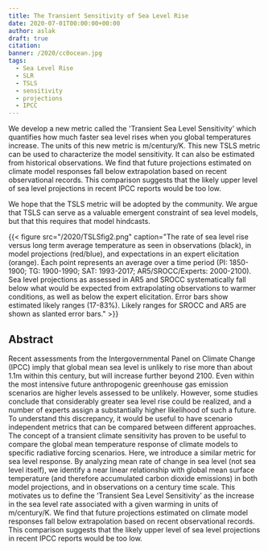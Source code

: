 ```yaml
---
title: The Transient Sensitivity of Sea Level Rise
date: 2020-07-01T00:00:00+00:00
author: aslak
draft: true
citation: 
banner: /2020/cc0ocean.jpg
tags:
  - Sea Level Rise
  - SLR
  - TSLS
  - sensitivity
  - projections
  - IPCC
---
```

We develop a new metric called the 'Transient Sea Level Sensitivity' which quantifies how much faster sea level rises when you global temperatures increase. The units of this new metric is m/century/K. This new TSLS metric can be used to characterize the model sensitivity. It can also be estimated from historical observations. We find that future projections estimated on climate model responses fall below extrapolation based on recent observational records. This comparison suggests that the likely upper level of sea level projections in recent IPCC reports would be too low.

<!--more-->
We hope that the TSLS metric will be adopted by the community. We argue that TSLS can serve as a valuable emergent constraint of sea level models, but that this requires that model hindcasts. 


{{< figure src="/2020/TSLSfig2.png" caption="The rate of sea level rise versus long term average temperature as seen in observations (black), in model projections (red/blue), and expectations in an expert elicitation (orange). Each point represents an average over a time period (PI: 1850-1900; TG: 1900-1990; SAT: 1993-2017; AR5/SROCC/Experts: 2000-2100). Sea level projections as assessed in AR5 and SROCC systematically fall below what would be expected from extrapolating observations to warmer conditions, as well as below the expert elicitation. Error bars show estimated likely ranges (17-83%). Likely ranges for SROCC and AR5 are shown as slanted error bars." >}}




## Abstract
Recent assessments from the Intergovernmental Panel on Climate Change (IPCC) imply that global mean sea level is unlikely to rise more than about 1.1m within this century, but will increase further beyond 2100. Even within the most intensive future anthropogenic greenhouse gas emission scenarios are higher levels assessed to be unlikely. However, some studies conclude that considerably greater sea level rise could be realized, and a number of experts assign a substantially higher likelihood of such a future. To understand this discrepancy, it would be useful to have scenario independent metrics that can be compared between different approaches. The concept of a transient climate sensitivity has proven to be useful to compare the global mean temperature response of climate models to specific radiative forcing scenarios. Here, we introduce a similar metric for sea level response. By analyzing mean rate of change in sea level (not sea level itself), we identify a near linear relationship with global mean surface temperature (and therefore accumulated carbon dioxide emissions) in both model projections, and in observations on a century time scale. This motivates us to define the ‘Transient Sea Level Sensitivity’ as the increase in the sea level rate associated with a given warming in units of m/century/K. We find that future projections estimated on climate model responses fall below extrapolation based on recent observational records. This comparison suggests that the likely upper level of sea level projections in recent IPCC reports would be too low.
